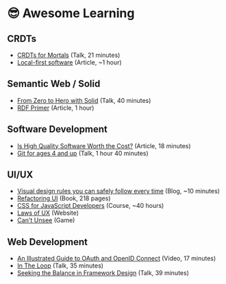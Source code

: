 # 😎 Awesome Learning

## CRDTs

- [CRDTs for Mortals](https://www.youtube.com/watch?v=DEcwa68f-jY) (Talk, 21 minutes)
- [Local-first software](https://www.inkandswitch.com/local-first/) (Article, ~1 hour)

## Semantic Web / Solid

- [From Zero to Hero with Solid](https://www.youtube.com/watch?v=kPzhykRVDuI) (Talk, 40 minutes)
- [RDF Primer](https://www.w3.org/TR/rdf-primer/) (Article, 1 hour)

## Software Development

- [Is High Quality Software Worth the Cost?](https://www.martinfowler.com/articles/is-quality-worth-cost.html) (Article, 18 minutes)
- [Git for ages 4 and up](https://www.youtube.com/watch?v=1ffBJ4sVUb4) (Talk, 1 hour 40 minutes)

## UI/UX

- [Visual design rules you can safely follow every time](https://anthonyhobday.com/sideprojects/saferules/) (Blog, ~10 minutes)
- [Refactoring UI](https://www.refactoringui.com/) (Book, 218 pages)
- [CSS for JavaScript Developers](https://css-for-js.dev/) (Course, ~40 hours)
- [Laws of UX](https://lawsofux.com/) (Website)
- [Can't Unsee](https://cantunsee.space/) (Game)

## Web Development

- [An Illustrated Guide to OAuth and OpenID Connect](https://www.youtube.com/watch?v=t18YB3xDfXI) (Video, 17 minutes)
- [In The Loop](https://www.youtube.com/watch?v=cCOL7MC4Pl0) (Talk, 35 minutes)
- [Seeking the Balance in Framework Design](https://www.youtube.com/watch?v=ANtSWq-zI0s) (Talk, 39 minutes)
